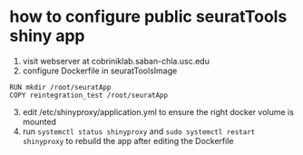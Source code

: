 # how to configure public seuratTools shiny app
1. visit webserver at cobriniklab.saban-chla.usc.edu
2. configure Dockerfile in seuratToolsImage
```# copy the app to the image
RUN mkdir /root/seuratApp
COPY reintegration_test /root/seuratApp 
```
3. edit /etc/shinyproxy/application.yml to ensure the right docker volume is mounted
4. run `systemctl status shinyproxy` and `sudo systemctl restart shinyproxy` to rebuild the app after editing the Dockerfile
